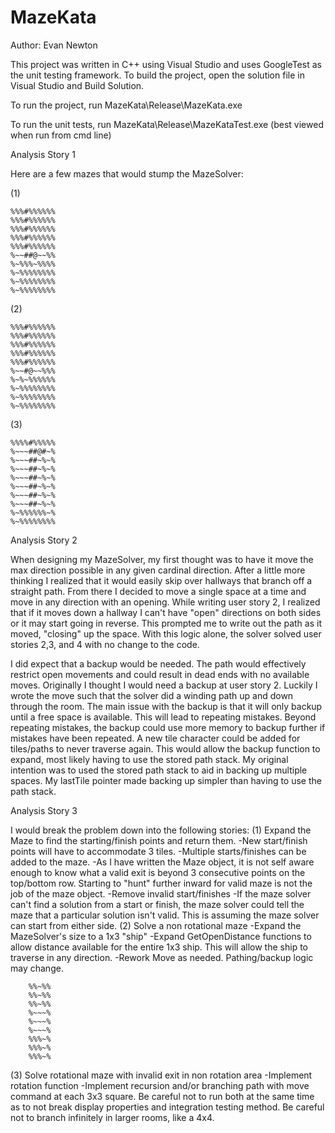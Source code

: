 # MazeKata

Author: Evan Newton

This project was written in C++ using Visual Studio and uses GoogleTest as the unit testing framework.
To build the project, open the solution file in Visual Studio and Build Solution.

To run the project, run MazeKata\Release\MazeKata.exe

To run the unit tests, run MazeKata\Release\MazeKataTest.exe (best viewed when run from cmd line)





Analysis Story 1

Here are a few mazes that would stump the MazeSolver:

(1)
```
%%%#%%%%%%
%%%#%%%%%%
%%%#%%%%%%
%%%#%%%%%%
%%%#%%%%%%
%~~##@~~%%
%~%%%~%%%%
%~%%%%%%%%
%~%%%%%%%%
%~%%%%%%%%
```
(2)
```
%%%#%%%%%%
%%%#%%%%%%
%%%#%%%%%%
%%%#%%%%%%
%%%#%%%%%%
%~~#@~~%%%
%~%~%%%%%%
%~%%%%%%%%
%~%%%%%%%%
%~%%%%%%%%
```
(3)
```
%%%%#%%%%%
%~~~##@#~%
%~~~##~%~%
%~~~##~%~%
%~~~##~%~%
%~~~##~%~%
%~~~##~%~%
%~~~##~%~%
%~%%%%%%~%
%~%%%%%%%%
```

Analysis Story 2

When designing my MazeSolver, my first thought was to have it move the max direction possible in any given
cardinal direction. After a little more thinking I realized that it would easily skip over hallways that 
branch off a straight path. From there I decided to move a single space at a time and move in any direction 
with an opening. While writing user story 2, I realized that if it moves down a hallway I can't have "open"
directions on both sides or it may start going in reverse. This prompted me to write out the path as it 
moved, "closing" up the space. With this logic alone, the solver solved user stories 2,3, and 4 with no 
change to the code. 

I did expect that a backup would be needed. The path would effectively restrict open movements and could 
result in dead ends with no available moves. Originally I thought I would need a backup at user story 2.
Luckily I wrote the move such that the solver did a winding path up and down through the room. The main
issue with the backup is that it will only backup until a free space is available. This will lead to 
repeating mistakes. Beyond repeating mistakes, the backup could use more memory to backup further if 
mistakes have been repeated. A new tile character could be added for tiles/paths to never traverse again.
This would allow the backup function to expand, most likely having to use the stored path stack. My 
original intention was to used the stored path stack to aid in backing up multiple spaces. My lastTile 
pointer made backing up simpler than having to use the path stack. 

Analysis Story 3

I would break the problem down into the following stories:
(1) Expand the Maze to find the starting/finish points and return them.
	-New start/finish points will have to accommodate 3 tiles.
	-Multiple starts/finishes can be added to the maze.
		-As I have written the Maze object, it is not self aware enough to know what a valid exit
		 is beyond 3 consecutive points on the top/bottom row. Starting to "hunt" further inward
		 for valid maze is not the job of the maze object.
	-Remove invalid start/finishes
		-If the maze solver can't find a solution from a start or finish, the maze solver could
		 tell the maze that a particular solution isn't valid. This is assuming the maze solver
		 can start from either side.
(2) Solve a non rotational maze
	-Expand the MazeSolver's size to a 1x3 "ship"
	-Expand GetOpenDistance functions to allow distance available for the entire 1x3 ship. This will 
	 allow the ship to traverse in any direction.
	-Rework Move as needed. Pathing/backup logic may change.
```
	%%~%%
	%%~%%
	%%~%%
	%~~~%
	%~~~%
	%~~~%
	%%%~%
	%%%~%
	%%%~%
```
(3) Solve rotational maze with invalid exit in non rotation area
	-Implement rotation function
	-Implement recursion and/or branching path with move command at each 3x3 square. Be careful not to 
	 run both at the same time as to not break display properties and integration testing method. Be 
	 careful not to branch infinitely in larger rooms, like a 4x4.



